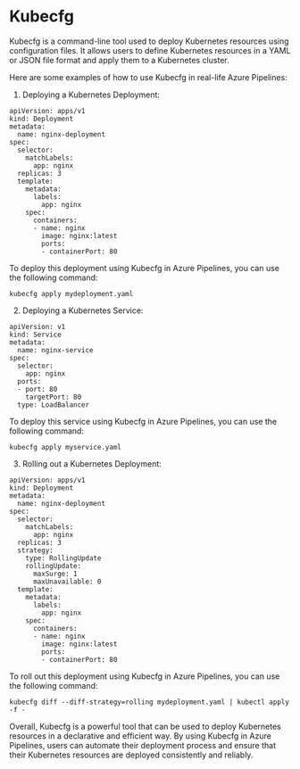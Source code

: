 # Kubecfg

Kubecfg is a command-line tool used to deploy Kubernetes resources using configuration files. It allows users to define Kubernetes resources in a YAML or JSON file format and apply them to a Kubernetes cluster.

Here are some examples of how to use Kubecfg in real-life Azure Pipelines:

1. Deploying a Kubernetes Deployment:

```
apiVersion: apps/v1
kind: Deployment
metadata:
  name: nginx-deployment
spec:
  selector:
    matchLabels:
      app: nginx
  replicas: 3
  template:
    metadata:
      labels:
        app: nginx
    spec:
      containers:
      - name: nginx
        image: nginx:latest
        ports:
        - containerPort: 80
```

To deploy this deployment using Kubecfg in Azure Pipelines, you can use the following command:

```
kubecfg apply mydeployment.yaml
```

2. Deploying a Kubernetes Service:

```
apiVersion: v1
kind: Service
metadata:
  name: nginx-service
spec:
  selector:
    app: nginx
  ports:
  - port: 80
    targetPort: 80
  type: LoadBalancer
```

To deploy this service using Kubecfg in Azure Pipelines, you can use the following command:

```
kubecfg apply myservice.yaml
```

3. Rolling out a Kubernetes Deployment:

```
apiVersion: apps/v1
kind: Deployment
metadata:
  name: nginx-deployment
spec:
  selector:
    matchLabels:
      app: nginx
  replicas: 3
  strategy:
    type: RollingUpdate
    rollingUpdate:
      maxSurge: 1
      maxUnavailable: 0
  template:
    metadata:
      labels:
        app: nginx
    spec:
      containers:
      - name: nginx
        image: nginx:latest
        ports:
        - containerPort: 80
```

To roll out this deployment using Kubecfg in Azure Pipelines, you can use the following command:

```
kubecfg diff --diff-strategy=rolling mydeployment.yaml | kubectl apply -f -
```

Overall, Kubecfg is a powerful tool that can be used to deploy Kubernetes resources in a declarative and efficient way. By using Kubecfg in Azure Pipelines, users can automate their deployment process and ensure that their Kubernetes resources are deployed consistently and reliably.
